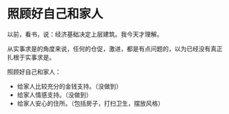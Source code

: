 # 照顾好自己和家人

以前，看书，说：经济基础决定上层建筑。我今天才理解。

从实事求是的角度来说，任何的仓促，激进，都是有点问题的，以为已经没有真正扎根于实事求是。

照顾好自己和家人：

- 给家人比较充分的金钱支持。（没做到）
- 给家人情感支持。（没做到）
- 给家人安心的住所。（包括房子，打扫卫生，摆放风格）
